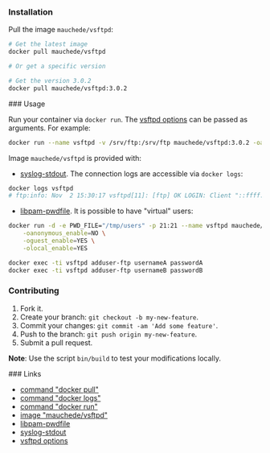### Installation

Pull the image `mauchede/vsftpd`:

```bash
# Get the latest image
docker pull mauchede/vsftpd

# Or get a specific version

# Get the version 3.0.2
docker pull mauchede/vsftpd:3.0.2
```

### Usage

Run your container via `docker run`. The [vsftpd options](https://security.appspot.com/vsftpd/vsftpd_conf.html) can be passed as arguments. For example:

```bash
docker run --name vsftpd -v /srv/ftp:/srv/ftp mauchede/vsftpd:3.0.2 -oanonymous_enable=YES -osecure_chroot_dir=/srv/ftp
```

Image `mauchede/vsftpd` is provided with:

* [syslog-stdout](https://github.com/mauchede/syslog-stdout). The connection logs are accessible via `docker logs`:

```bash
docker logs vsftpd
# ftp:info: Nov  2 15:30:17 vsftpd[11]: [ftp] OK LOGIN: Client "::ffff:127.0.0.1", anon password "anon@localhost"
```

* [libpam-pwdfile](https://github.com/tiwe-de/libpam-pwdfile). It is possible to have "virtual" users:

```bash
docker run -d -e PWD_FILE="/tmp/users" -p 21:21 --name vsftpd mauchede/vsftpd:3.0.2 \
    -oanonymous_enable=NO \
    -oguest_enable=YES \
    -olocal_enable=YES

docker exec -ti vsftpd adduser-ftp usernameA passwordA
docker exec -ti vsftpd adduser-ftp usernameB passwordB
```

### Contributing

1. Fork it.
2. Create your branch: `git checkout -b my-new-feature`.
3. Commit your changes: `git commit -am 'Add some feature'`.
4. Push to the branch: `git push origin my-new-feature`.
5. Submit a pull request.

__Note__: Use the script `bin/build` to test your modifications locally.

### Links

* [command "docker pull"](https://docs.docker.com/reference/commandline/pull/)
* [command "docker logs"](https://docs.docker.com/reference/commandline/cli/)
* [command "docker run"](https://docs.docker.com/reference/run/)
* [image "mauchede/vsftpd"](https://hub.docker.com/r/mauchede/vsftpd/)
* [libpam-pwdfile](https://github.com/tiwe-de/libpam-pwdfile)
* [syslog-stdout](https://github.com/mauchede/syslog-stdout)
* [vsftpd options](https://security.appspot.com/vsftpd/vsftpd_conf.html)
